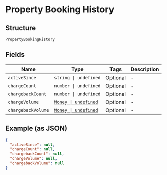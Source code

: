 
# Property Booking History

## Structure

`PropertyBookingHistory`

## Fields

| Name | Type | Tags | Description |
|  --- | --- | --- | --- |
| `activeSince` | `string \| undefined` | Optional | - |
| `chargeCount` | `number \| undefined` | Optional | - |
| `chargebackCount` | `number \| undefined` | Optional | - |
| `chargeVolume` | [`Money \| undefined`](../../doc/models/money.md) | Optional | - |
| `chargebackVolume` | [`Money \| undefined`](../../doc/models/money.md) | Optional | - |

## Example (as JSON)

```json
{
  "activeSince": null,
  "chargeCount": null,
  "chargebackCount": null,
  "chargeVolume": null,
  "chargebackVolume": null
}
```

